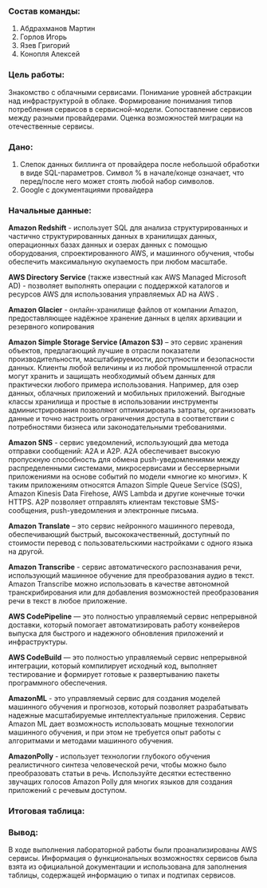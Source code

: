 ### Состав команды:
1. Абдрахманов Мартин
2. Горлов Игорь
3. Язев Григорий
4. Конопля Алексей

### Цель работы:

Знакомство с облачными сервисами. Понимание уровней абстракции над инфраструктурой в облаке. Формирование понимания типов потребления сервисов в сервисной-модели. Сопоставление сервисов между разными провайдерами. Оценка возможностей миграции на отечественные сервисы.

### Дано:

1. Слепок данных биллинга от провайдера после небольшой обработки в виде SQL-параметров. Символ % в начале/конце означает, что перед/после него может стоять любой набор символов.
2. Google с документациями провайдера

### Начальные данные:

**Amazon Redshift** - использует SQL для анализа структурированных и частично структурированных данных в хранилищах данных, операционных базах данных и озерах данных с помощью оборудования, спроектированного AWS, и машинного обучения, чтобы обеспечить максимальную окупаемость при любом масштабе.

**AWS Directory Service** (также известный как AWS Managed Microsoft AD) - позволяет выполнять операции с поддержкой каталогов и ресурсов AWS для использования управляемых AD на AWS .

**Amazon Glacier** - онлайн-хранилище файлов от компании Amazon, предоставляющее надёжное хранение данных в целях архивации и резервного копирования

**Amazon Simple Storage Service (Amazon S3)** – это сервис хранения объектов, предлагающий лучшие в отрасли показатели производительности, масштабируемости, доступности и безопасности данных. Клиенты любой величины и из любой промышленной отрасли могут хранить и защищать необходимый объем данных для практически любого примера использования. Например, для озер данных, облачных приложений и мобильных приложений. Выгодные классы хранилища и простые в использовании инструменты администрирования позволяют оптимизировать затраты, организовать данные и точно настроить ограничения доступа в соответствии с потребностями бизнеса или законодательными требованиями.

**Amazon SNS** - сервис уведомлений, использующий два метода отправки сообщений: A2A и A2P. A2A обеспечивает высокую пропускную способность для обмена push-уведомлениями между распределенными системами, микросервисами и бессерверными приложениями на основе событий по модели «многие ко многим». К таким приложениям относятся Amazon Simple Queue Service (SQS), Amazon Kinesis Data Firehose, AWS Lambda и другие конечные точки HTTPS. A2P позволяет отправлять клиентам текстовые SMS-сообщения, push-уведомления и электронные письма.

**Amazon Translate** – это сервис нейронного машинного перевода, обеспечивающий быстрый, высококачественный, доступный по стоимости перевод с пользовательскими настройками с одного языка на другой.

**Amazon Transcribe** - сервис автоматического распознавания речи, использующий машинное обучение для преобразования аудио в текст. Amazon Transcribe можно использовать в качестве автономной транскрибирования или для добавления возможностей преобразования речи в текст в любое приложение.

**AWS CodePipeline** — это полностью управляемый сервис непрерывной доставки, который помогает автоматизировать работу конвейеров выпуска для быстрого и надежного обновления приложений и инфраструктуры.

**AWS CodeBuild** — это полностью управляемый сервис непрерывной интеграции, который компилирует исходный код, выполняет тестирование и формирует готовые к развертыванию пакеты программного обеспечения.

**AmazonML** - это управляемый сервис для создания моделей машинного обучения и прогнозов, который позволяет разрабатывать надежные масштабируемые интеллектуальные приложения. Сервис Amazon ML дает возможность использовать мощные технологии машинного обучения, и при этом не требуется опыт работы с алгоритмами и методами машинного обучения.

**AmazonPolly** - использует технологии глубокого обучения реалистичного синтеза человеческой речи, чтобы можно было преобразовать статьи в речь. Используйте десятки естественно звучащих голосов Amazon Polly для многих языков для создания приложений с речевым доступом.

### Итоговая таблица:

### Вывод:

В ходе выполнения лабораторной работы были проанализированы AWS сервисы. Информация о функциональных возможностях сервисов была взята из официальной документации и использована для заполнения таблицы, содержащей информацию о типах и подтипах сервисов.
